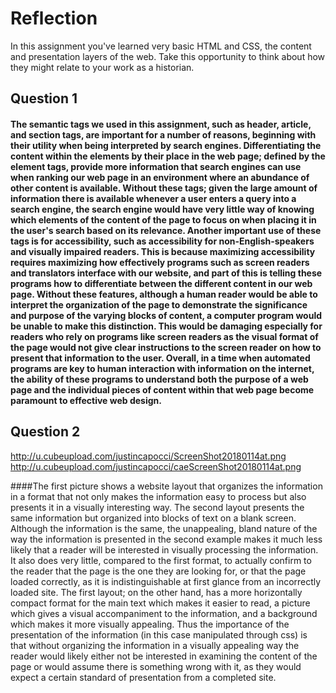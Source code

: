 # Reflection

In this assignment you've learned very basic HTML and CSS, the content and presentation layers of the web. Take this opportunity to think about how they might relate to your work as a historian.

## Question 1
#### The semantic tags we used in this assignment, such as header, article, and section tags, are important for a number of reasons, beginning with their utility when being interpreted by search engines. Differentiating the content within the elements by their place in the web page; defined by the element tags, provide more information that search engines can use when ranking our web page in an environment where an abundance of other content is available. Without these tags; given the large amount of information there is available whenever a user enters a query into a search engine, the search engine would have very little way of knowing which elements of the content of the page to focus on when placing it in the user's search based on its relevance. Another important use of these tags is for accessibility, such as accessibility for non-English-speakers and visually impaired readers. This is because maximizing accessibility requires maximizing how effectively programs such as screen readers and translators interface with our website, and part of this is telling these programs how to differentiate between the different content in our web page. Without these features, although a human reader would be able to interpret the organization of the page to demonstrate the significance and purpose of the varying blocks of content, a computer program would be unable to make this distinction. This would be damaging especially for readers who rely on programs like screen readers as the visual format of the page would not give clear instructions to the screen reader on how to present that information to the user. Overall, in a time when automated programs are key to human interaction with information on the internet, the ability of these programs to understand both the purpose of a web page and the individual pieces of content within that web page become paramount to effective web design.

## Question 2
<http://u.cubeupload.com/justincapocci/ScreenShot20180114at.png>  
<http://u.cubeupload.com/justincapocci/caeScreenShot20180114at.png>

####The first picture shows a website layout that organizes the information in a format that not only makes the information easy to process but also presents it in a visually interesting way. The second layout presents the same information but organized into blocks of text on a blank screen. Although the information is the same, the unappealing, bland nature of the way the information is presented in the second example makes it much less likely that a reader will be interested in visually processing the information. It also does very little, compared to the first format, to actually confirm to the reader that the page is the one they are looking for, or that the page loaded correctly, as it is indistinguishable at first glance from an incorrectly loaded site. The first layout; on the other hand, has a more horizontally compact format for the main text which makes it easier to read, a picture which gives a visual accompaniment to the information, and a background which makes it more visually appealing. Thus the importance of the presentation of the information (in this case manipulated through css) is that without organizing the information in a visually appealing way the reader would likely either not be interested in examining the content of the page or would assume there is something wrong with it, as they would expect a certain standard of presentation from a completed site.
